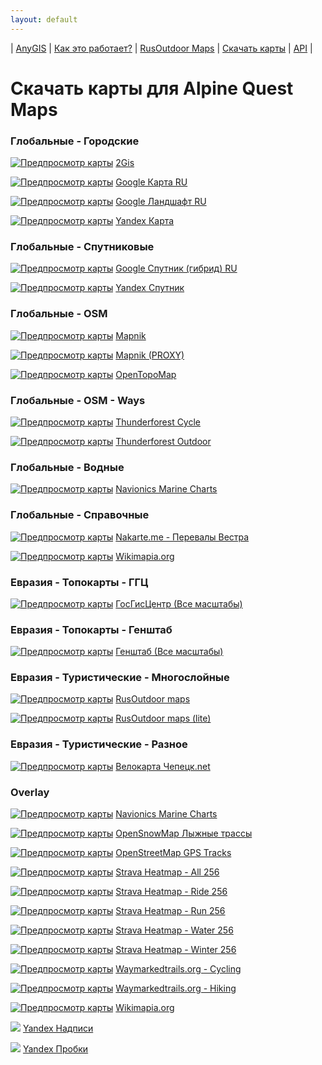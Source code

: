 ```yaml
---
layout: default
---
```



| [AnyGIS][01] | [Как это работает?][02] | [RusOutdoor Maps][03] | [Скачать карты][04] | [API][05] |


[01]: https://anygis.ru/index
[02]: https://anygis.ru/Web/Html/Description_ru
[03]: https://anygis.ru/Web/Html/RusOutdoor_ru
[04]: https://anygis.ru/Web/Html/DownloadPage_ru
[05]: https://anygis.ru/Web/Html/Api_ru
# Скачать карты для Alpine Quest Maps


### Глобальные - Городские
[![](https://anygis.ru/Web/Img/eye.png "Предпросмотр карты")](https://anygis.ru/api/v1/preview/Other_Ru_2gis)  [2Gis](https://anygis.ru/api/v1/download/alpine_ru/Global-City-2gis.AQX "Скачать эту карту")

[![](https://anygis.ru/Web/Img/eye.png "Предпросмотр карты")](https://anygis.ru/api/v1/preview/Google_Map_RU_SD)  [Google Карта RU](https://anygis.ru/api/v1/download/alpine_ru/Global-City-Google_map_ru.AQX "Скачать эту карту")

[![](https://anygis.ru/Web/Img/eye.png "Предпросмотр карты")](https://anygis.ru/api/v1/preview/Google_Ter_RU_SD)  [Google Ландшафт RU](https://anygis.ru/api/v1/download/alpine_ru/Global-City-Google_terrain_ru.AQX "Скачать эту карту")

[![](https://anygis.ru/Web/Img/eye.png "Предпросмотр карты")](https://anygis.ru/api/v1/preview/Yandex_map_WGS84)  [Yandex Карта](https://anygis.ru/api/v1/download/alpine_ru/Global-City-Yandex_map.AQX "Скачать эту карту")



### Глобальные - Спутниковые
[![](https://anygis.ru/Web/Img/eye.png "Предпросмотр карты")](https://anygis.ru/api/v1/preview/Google_Sat_RU_SD)  [Google Спутник (гибрид) RU](https://anygis.ru/api/v1/download/alpine_ru/Global-Satellites-Google_with_labels_ru.AQX "Скачать эту карту")

[![](https://anygis.ru/Web/Img/eye.png "Предпросмотр карты")](https://anygis.ru/api/v1/preview/Yandex_sat_clean_WGS84)  [Yandex Спутник](https://anygis.ru/api/v1/download/alpine_ru/Global-Satellites-Yandex.AQX "Скачать эту карту")



### Глобальные - OSM
[![](https://anygis.ru/Web/Img/eye.png "Предпросмотр карты")](https://anygis.ru/api/v1/preview/Osm_Mapnik)  [Mapnik](https://anygis.ru/api/v1/download/alpine_ru/Global-OSM-Mapnik.AQX "Скачать эту карту")

[![](https://anygis.ru/Web/Img/eye.png "Предпросмотр карты")](https://anygis.ru/api/v1/preview/Osm_Mapnik_proxy)  [Mapnik (PROXY)](https://anygis.ru/api/v1/download/alpine_ru/Global-OSM-Mapnik_Proxy.AQX "Скачать эту карту")

[![](https://anygis.ru/Web/Img/eye.png "Предпросмотр карты")](https://anygis.ru/api/v1/preview/Osm_Topo_Map)  [OpenTopoMap](https://anygis.ru/api/v1/download/alpine_ru/Global-OSM-OpenTopoMap.AQX "Скачать эту карту")



### Глобальные - OSM - Ways
[![](https://anygis.ru/Web/Img/eye.png "Предпросмотр карты")](https://anygis.ru/api/v1/preview/Osm_Cycle_Map)  [Thunderforest Cycle](https://anygis.ru/api/v1/download/alpine_ru/Global-OSM-Ways-Thunderforest_Cycle.AQX "Скачать эту карту")

[![](https://anygis.ru/Web/Img/eye.png "Предпросмотр карты")](https://anygis.ru/api/v1/preview/Osm_Outdoors)  [Thunderforest Outdoor](https://anygis.ru/api/v1/download/alpine_ru/Global-OSM-Ways-Thunderforest_Outdoor.AQX "Скачать эту карту")



### Глобальные - Водные
[![](https://anygis.ru/Web/Img/eye.png "Предпросмотр карты")](https://anygis.ru/api/v1/preview/Navionics_Marine_Charts)  [Navionics Marine Charts](https://anygis.ru/api/v1/download/alpine_ru/Global-Water-Navionics_Marine_Charts.AQX "Скачать эту карту")



### Глобальные - Справочные
[![](https://anygis.ru/Web/Img/eye.png "Предпросмотр карты")](https://anygis.ru/api/v1/preview/Nakarte_Westra)  [Nakarte.me - Перевалы Вестра](https://anygis.ru/api/v1/download/alpine_ru/Global-Info-Westra_Passes.AQX "Скачать эту карту")

[![](https://anygis.ru/Web/Img/eye.png "Предпросмотр карты")](https://anygis.ru/api/v1/preview/Wikimapia)  [Wikimapia.org](https://anygis.ru/api/v1/download/alpine_ru/Global-Info-Wikimapia.AQX "Скачать эту карту")



### Евразия - Топокарты - ГГЦ
[![](https://anygis.ru/Web/Img/eye.png "Предпросмотр карты")](https://anygis.ru/api/v1/preview/Combo_Best_GGC)  [ГосГисЦентр (Все масштабы)](https://anygis.ru/api/v1/download/alpine_ru/Eurasia-Topo-GGC-All.AQX "Скачать эту карту")



### Евразия - Топокарты - Генштаб
[![](https://anygis.ru/Web/Img/eye.png "Предпросмотр карты")](https://anygis.ru/api/v1/preview/Combo_Best_Genshtab)  [Генштаб (Все масштабы)](https://anygis.ru/api/v1/download/alpine_ru/Eurasia-Topo-Genshtab-All.AQX "Скачать эту карту")



### Евразия - Туристические - Многослойные
[![](https://anygis.ru/Web/Img/eye.png "Предпросмотр карты")](https://anygis.ru/api/v1/preview/Combo_RusOutdoor)  [RusOutdoor maps](https://anygis.ru/api/v1/download/alpine_ru/Eurasia-Hiking-Multylayer-RusOutdoorMaps.AQX "Скачать эту карту")

[![](https://anygis.ru/Web/Img/eye.png "Предпросмотр карты")](https://anygis.ru/api/v1/preview/Combo_RusOutdoor_lite)  [RusOutdoor maps (lite)](https://anygis.ru/api/v1/download/alpine_ru/Eurasia-Hiking-Multylayer-RusOutdoorMaps_lite.AQX "Скачать эту карту")



### Евразия - Туристические - Разное
[![](https://anygis.ru/Web/Img/eye.png "Предпросмотр карты")](https://anygis.ru/api/v1/preview/Local_Chepezk)  [Велокарта Чепецк.net](https://anygis.ru/api/v1/download/alpine_ru/Eurasia-Hiking-Other-Chepezk.AQX "Скачать эту карту")



### Overlay
[![](https://anygis.ru/Web/Img/eye.png "Предпросмотр карты")](https://anygis.ru/api/v1/preview/Navionics_Marine_Charts_layer)  [Navionics Marine Charts](https://anygis.ru/api/v1/download/alpine_ru/Overlay-Navionics_Marine_Charts.AQX "Скачать эту карту")

[![](https://anygis.ru/Web/Img/eye.png "Предпросмотр карты")](https://anygis.ru/api/v1/preview/Osm_OpenSnowMap_layer)  [OpenSnowMap Лыжные трассы](https://anygis.ru/api/v1/download/alpine_ru/Overlay-OpenSnowMap_pistes.AQX "Скачать эту карту")

[![](https://anygis.ru/Web/Img/eye.png "Предпросмотр карты")](https://anygis.ru/api/v1/preview/Tracks_Gps_Tracks_layer)  [OpenStreetMap GPS Tracks](https://anygis.ru/api/v1/download/alpine_ru/Overlay-OpenSreetMaps_Tracks.AQX "Скачать эту карту")

[![](https://anygis.ru/Web/Img/eye.png "Предпросмотр карты")](https://anygis.ru/api/v1/preview/Tracks_Strava_All)  [Strava Heatmap - All 256](https://anygis.ru/api/v1/download/alpine_ru/Overlay-Strava_All_SD.AQX "Скачать эту карту")

[![](https://anygis.ru/Web/Img/eye.png "Предпросмотр карты")](https://anygis.ru/api/v1/preview/Tracks_Strava_Ride)  [Strava Heatmap - Ride 256](https://anygis.ru/api/v1/download/alpine_ru/Overlay-Strava_Ride_SD.AQX "Скачать эту карту")

[![](https://anygis.ru/Web/Img/eye.png "Предпросмотр карты")](https://anygis.ru/api/v1/preview/Tracks_Strava_Run)  [Strava Heatmap - Run 256](https://anygis.ru/api/v1/download/alpine_ru/Overlay-Strava_Run_SD.AQX "Скачать эту карту")

[![](https://anygis.ru/Web/Img/eye.png "Предпросмотр карты")](https://anygis.ru/api/v1/preview/Tracks_Strava_Water)  [Strava Heatmap - Water 256](https://anygis.ru/api/v1/download/alpine_ru/Overlay-Strava_Water_SD.AQX "Скачать эту карту")

[![](https://anygis.ru/Web/Img/eye.png "Предпросмотр карты")](https://anygis.ru/api/v1/preview/Tracks_Strava_Winter)  [Strava Heatmap - Winter 256](https://anygis.ru/api/v1/download/alpine_ru/Overlay-Strava_Winter_SD.AQX "Скачать эту карту")

[![](https://anygis.ru/Web/Img/eye.png "Предпросмотр карты")](https://anygis.ru/api/v1/preview/Tracks_WayMarkeredTrails_Cycling)  [Waymarkedtrails.org - Cycling](https://anygis.ru/api/v1/download/alpine_ru/Overlay-WayMarkedTrails_Cycling.AQX "Скачать эту карту")

[![](https://anygis.ru/Web/Img/eye.png "Предпросмотр карты")](https://anygis.ru/api/v1/preview/Tracks_WayMarkeredTrails_Hiking)  [Waymarkedtrails.org - Hiking](https://anygis.ru/api/v1/download/alpine_ru/Overlay-WayMarkedTrails_Hiking.AQX "Скачать эту карту")

[![](https://anygis.ru/Web/Img/eye.png "Предпросмотр карты")](https://anygis.ru/api/v1/preview/Wikimapia_layer)  [Wikimapia.org](https://anygis.ru/api/v1/download/alpine_ru/Overlay-Wikimapia.AQX "Скачать эту карту")

![](https://anygis.ru/Web/Img/eyeNo.png)  [Yandex Надписи](https://anygis.ru/api/v1/download/alpine_ru/Overlay-Yandex_labels.AQX "Скачать эту карту")

![](https://anygis.ru/Web/Img/eyeNo.png)  [Yandex Пробки](https://anygis.ru/api/v1/download/alpine_ru/Overlay-Yandex_traffic.AQX "Скачать эту карту")

